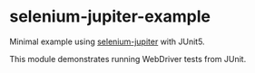 # selenium-jupiter-example
Minimal example using [selenium-jupiter](https://github.com/bonigarcia/selenium-jupiter) with JUnit5.

This module demonstrates running WebDriver tests from JUnit.